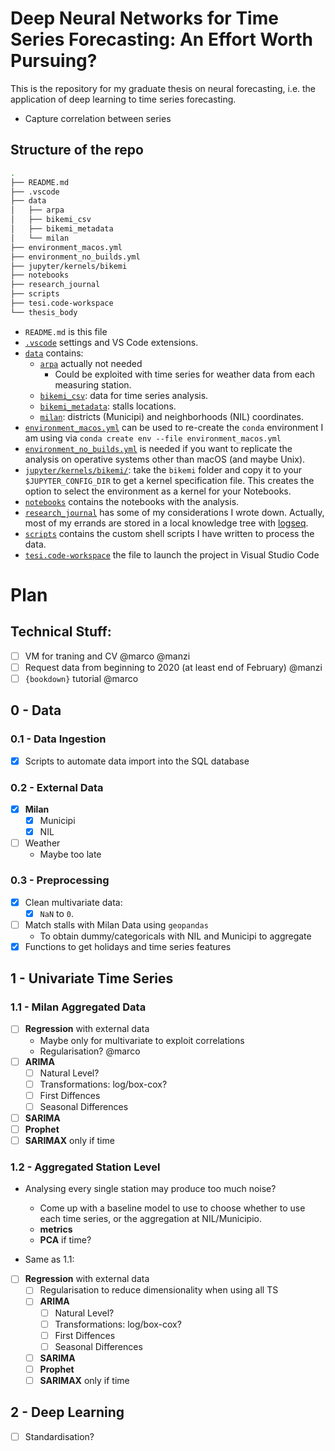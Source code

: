 # Deep Neural Networks for Time Series Forecasting: An Effort Worth Pursuing?

This is the repository for my graduate thesis on neural forecasting, i.e. the application of deep learning to time series forecasting.

* Capture correlation between series 

## Structure of the repo

```bash
.
├── README.md
├── .vscode
├── data
│   ├── arpa
│   ├── bikemi_csv
│   ├── bikemi_metadata
│   └── milan
├── environment_macos.yml
├── environment_no_builds.yml
├── jupyter/kernels/bikemi
├── notebooks
├── research_journal
├── scripts
├── tesi.code-workspace
└── thesis_body
```

* `README.md` is this file
* [`.vscode`](https://github.com/baggiponte/thesis-forecasting/tree/main/.vscode) settings and VS Code extensions.
* [`data`](https://github.com/baggiponte/thesis-forecasting/tree/main/data) contains:
  * [`arpa`](https://github.com/baggiponte/thesis-forecasting/tree/main/data/arpa) actually not needed
    * Could be exploited with time series for weather data from each measuring station.
  * [`bikemi_csv`](https://github.com/baggiponte/thesis-forecasting/tree/main/data/bikemi_csv): data for time series analysis.
  * [`bikemi_metadata`](https://github.com/baggiponte/thesis-forecasting/tree/main/data/bikemi_metadata): stalls locations.
  * [`milan`](https://github.com/baggiponte/thesis-forecasting/tree/main/data/milan): districts (Municipi) and neighborhoods (NIL) coordinates.
* [`environment_macos.yml`](https://github.com/baggiponte/thesis-forecasting/tree/main/environment_macos.yml) can be used to re-create the `conda` environment I am using via `conda create env --file environment_macos.yml`
* [`environment_no_builds.yml`](https://github.com/baggiponte/thesis-forecasting/tree/main/environment_no_builds.yml) is needed if you want to replicate the analysis on operative systems other than macOS (and maybe Unix).
* [`jupyter/kernels/bikemi/`](https://github.com/baggiponte/thesis-forecasting/tree/main/jupyter/kernels/bikemi): take the `bikemi` folder and copy it to your `$JUPYTER_CONFIG_DIR` to get a kernel specification file. This creates the option to select the environment as a kernel for your Notebooks.
* [`notebooks`](https://github.com/baggiponte/thesis-forecasting/tree/main/environment.yml) contains the notebooks with the analysis.
* [`research_journal`](https://github.com/baggiponte/thesis-forecasting/tree/main/research_journal) has some of my considerations I wrote down. Actually, most of my errands are stored in a local knowledge tree with [logseq](https://github.com/logseq/logseq).
* [`scripts`](https://github.com/baggiponte/thesis-forecasting/tree/main/scripts) contains the custom shell scripts I have written to process the data.
* [`tesi.code-workspace`](https://github.com/baggiponte/thesis-forecasting/tree/main/tesi.code-workspace) the file to launch the project in Visual Studio Code

# Plan

## Technical Stuff:

- [ ] VM for traning and CV @marco @manzi
- [ ] Request data from beginning to 2020 (at least end of February) @manzi
- [ ] `{bookdown}` tutorial @marco

## 0 - Data

### 0.1 - Data Ingestion

- [x] Scripts to automate data import into the SQL database

### 0.2 - External Data

- [x] **Milan**
  - [x] Municipi 
  - [x] NIL
- [ ] Weather
  - Maybe too late

### 0.3 - Preprocessing

- [x] Clean multivariate data:
  - [x] `NaN` to `0`.
- [ ] Match stalls with Milan Data using `geopandas`
  - To obtain dummy/categoricals with NIL and Municipi to aggregate
- [x] Functions to get holidays and time series features

## 1 - Univariate Time Series

### 1.1 - Milan Aggregated Data

  - [ ] **Regression** with external data
    - Maybe only for multivariate to exploit correlations
    - Regularisation? @marco
  - [ ] **ARIMA**
    - [ ] Natural Level?
    - [ ] Transformations: log/box-cox?
    - [ ] First Diffences
    - [ ] Seasonal Differences
  - [ ] **SARIMA**
  - [ ] **Prophet**
  - [ ] **SARIMAX** only if time

### 1.2 - Aggregated Station Level 

* Analysing every single station may produce too much noise?
  * Come up with a baseline model to use to choose whether to use each time series, or the aggregation at NIL/Municipio.
  * **metrics**
  * **PCA** if time?

* Same as 1.1:

- [ ] **Regression** with external data
    - [ ] Regularisation to reduce dimensionality when using all TS
  - [ ] **ARIMA**
    - [ ] Natural Level?
    - [ ] Transformations: log/box-cox?
    - [ ] First Diffences
    - [ ] Seasonal Differences
  - [ ] **SARIMA**
  - [ ] **Prophet**
  - [ ] **SARIMAX** only if time

## 2 - Deep Learning

- [ ] Standardisation?
